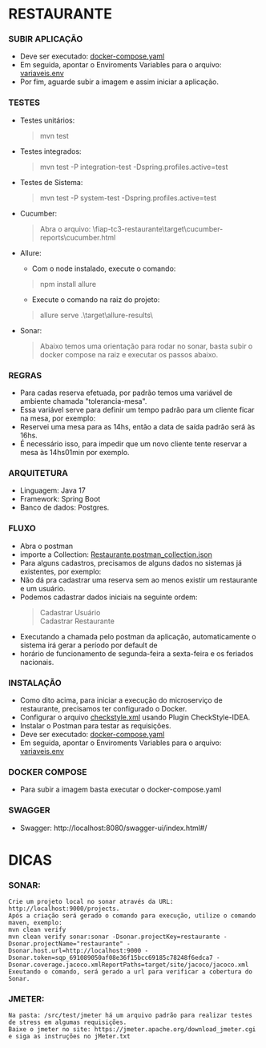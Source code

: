 # RESTAURANTE

### SUBIR APLICAÇÃO
- Deve ser executado: [docker-compose.yaml](docker-compose.yaml)
- Em seguida, apontar o Enviroments Variables para o arquivo: [variaveis.env](env%2Fvariaveis.env)
- Por fim, aguarde subir a imagem e assim iniciar a aplicação.

### TESTES
- Testes unitários:
  > mvn test

- Testes integrados:
  > mvn test -P integration-test -Dspring.profiles.active=test

- Testes de Sistema:
  > mvn test -P system-test -Dspring.profiles.active=test

- Cucumber:
  > Abra o arquivo: <seu-diretorio>\fiap-tc3-restaurante\target\cucumber-reports\cucumber.html

- Allure:
  - Com o node instalado, execute o comando:
  > npm install allure

  - Execute o comando na raiz do projeto:
  > allure serve .\target\allure-results\
 
- Sonar:
  > Abaixo temos uma orientação para rodar no sonar, basta subir o docker compose na raiz e executar os passos abaixo.

### REGRAS
- Para cadas reserva efetuada, por padrão temos uma variável de ambiente chamada "tolerancia-mesa".
- Essa variável serve para definir um tempo padrão para um cliente ficar na mesa, por exemplo:
- Reservei uma mesa para as 14hs, então a data de saída padrão será às 16hs.
- É necessário isso, para impedir que um novo cliente tente reservar a mesa às 14hs01min por exemplo.

### ARQUITETURA
- Linguagem: Java 17
- Framework: Spring Boot
- Banco de dados: Postgres.

### FLUXO
- Abra o postman 
- importe a Collection: [Restaurante.postman_collection.json](collections%2FRestaurante.postman_collection.json)
- Para alguns cadastros, precisamos de alguns dados no sistemas já existentes, por exemplo:
- Não dá pra cadastrar uma reserva sem ao menos existir um restaurante e um usuário.
- Podemos cadastrar dados iniciais na seguinte ordem:
  > Cadastrar Usuário<br>
  > Cadastrar Restaurante
- Executando a chamada pelo postman da aplicação, automaticamente o sistema irá gerar a período por default de
- horário de funcionamento de segunda-feira a sexta-feira e os feriados nacionais.

### INSTALAÇÃO
- Como dito acima, para iniciar a execução do microserviço de restaurante, precisamos ter configurado o Docker.
- Configurar o arquivo [checkstyle.xml](checkstyle.xml) usando Plugin CheckStyle-IDEA.
- Instalar o Postman para testar as requisições.
- Deve ser executado: [docker-compose.yaml](docker-compose.yaml)
- Em seguida, apontar o Enviroments Variables para o arquivo: [variaveis.env](env%2Fvariaveis.env)

### DOCKER COMPOSE
- Para subir a imagem basta executar o docker-compose.yaml

### SWAGGER
- Swagger: http://localhost:8080/swagger-ui/index.html#/

# DICAS

### SONAR: <br>
    Crie um projeto local no sonar através da URL: http://localhost:9000/projects.
    Após a criação será gerado o comando para execução, utilize o comando maven, exemplo:
    mvn clean verify
    mvn clean verify sonar:sonar -Dsonar.projectKey=restaurante -Dsonar.projectName="restaurante" -Dsonar.host.url=http://localhost:9000 -Dsonar.token=sqp_691089050af08e36f15bcc69185c78248f6edca7 -Dsonar.coverage.jacoco.xmlReportPaths=target/site/jacoco/jacoco.xml 
    Exeutando o comando, será gerado a url para verificar a cobertura do Sonar.

### JMETER: <br>
    Na pasta: /src/test/jmeter há um arquivo padrão para realizar testes de stress em algumas requisições.
    Baixe o jmeter no site: https://jmeter.apache.org/download_jmeter.cgi e siga as instruções no jMeter.txt
